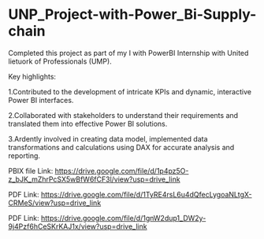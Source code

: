 # UNP_Project-with-Power_Bi-Supply-chain
Completed this project as part of my I with PowerBI Internship with United lietuork of Professionals (UMP).

Key highlights:

1.Contributed to the development of intricate KPIs and dynamic, interactive Power BI interfaces.

2.Collaborated with stakeholders to understand their requirements and translated them into effective Power BI solutions.

3.Ardently involved in creating data model, implemented data transformations and calculations using DAX for accurate analysis and reporting.

PBIX file Link: https://drive.google.com/file/d/1p4pz5O-z_bJK_mZhrPcSX5wBfW6fCF3l/view?usp=drive_link

PDF Link: https://drive.google.com/file/d/1TyRE4rsL6u4dQfecLygoaNLtgX-CRMeS/view?usp=drive_link

PDF Link: https://drive.google.com/file/d/1gnW2dup1_DW2y-9j4Pzf6hCeSKrKAJ1x/view?usp=drive_link
